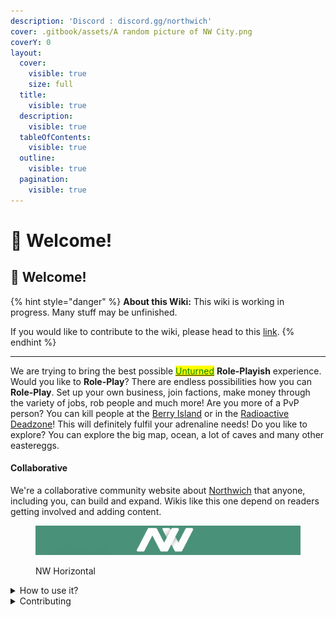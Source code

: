 ```yaml
---
description: 'Discord : discord.gg/northwich'
cover: .gitbook/assets/A random picture of NW City.png
coverY: 0
layout:
  cover:
    visible: true
    size: full
  title:
    visible: true
  description:
    visible: true
  tableOfContents:
    visible: true
  outline:
    visible: true
  pagination:
    visible: true
---
```


# 👋 Welcome!

## 👋 Welcome!

{% hint style="danger" %}
**About this Wiki:** This wiki is working in progress. Many stuff may be unfinished.

If you would like to contribute to the wiki, please head to this [link](https://github.com/Apple2452424/GitBook/issues/new).
{% endhint %}

***

We are trying to bring the best possible [<mark style="color:green;">Unturned</mark>](https://store.steampowered.com/app/304930/Unturned/) **Role-Playish** experience. Would you like to **Role-Play**? There are endless possibilities how you can **Role-Play**. Set up your own business, join factions, make money through the variety of jobs, rob people and much more! Are you more of a PvP person? You can kill people at the [Berry Island](mics/location.md) or in the [Radioactive Deadzone](mics/location.md)! This will definitely fulfil your adrenaline needs! Do you like to explore? You can explore the big map, ocean, a lot of caves and many other eastereggs.

#### Collaborative

We're a collaborative community website about [Northwich](https://discord.com/invite/northwich) that anyone, including you, can build and expand. Wikis like this one depend on readers getting involved and adding content.

<figure><img src=".gitbook/assets/NW Long Verticle (1).png" alt=""><figcaption><p>NW Horizontal</p></figcaption></figure>

<details>

<summary>How to use it?</summary>

This space is designed for linear reading, where you can find all the information you need. Simply look to the right side where everything you want is listed.

</details>

<details>

<summary>Contributing</summary>

If you want to contribute changes, start a new change request and submit it for review. The People team will review it soon after.

</details>

